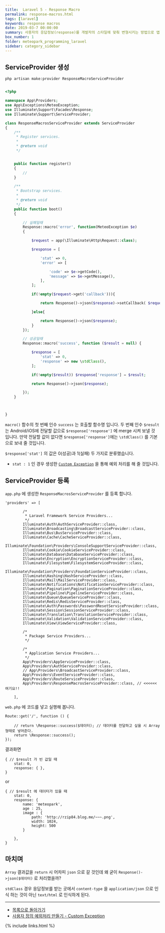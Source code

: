 ```yaml
---
title:  Laravel 5 - Response Macro
permalink: response-macros.html
tags: [laravel]
keywords: response macros
date: 2019-03-7 00:00:00
summary: 사용자의 응답정보(response)를 개발자의 스타일에 맞춰 변형시키는 방법으로 앱 개발자들이 API룰 호출하게 되면 그 결과를 응답정보로 보내어 상황에 맞게 결과값을 파싱할 수 있도록 도와주는 코드 입니다.
box_number: 1
folder: meteopark_programming_laravel
sidebar: category_sidebar
---
```

## ServiceProvider 생성 

<pre><code>php artisan make:provider ResponseMacroServiceProvider</code></pre>
 
```php

<?php

namespace App\Providers;
use App\Exceptions\MeteoException;
use Illuminate\Support\Facades\Response;
use Illuminate\Support\ServiceProvider;

class ResponseMacrosServiceProvider extends ServiceProvider
{
    /**
     * Register services.
     *
     * @return void
     */


    public function register()
    {
        //
    }

    /**
     * Bootstrap services.
     *
     * @return void
     */
    public function boot()
    {

        // 실패일때
        Response::macro('error', function(MeteoException $e)
        {

            $request = app(\Illuminate\Http\Request::class);

            $response = [

                'stat' => 0,
                'error' => [

                    'code' => $e->getCode(),
                    'message' => $e->getMessage(),
                ],
            ];

            if(!empty($request->get('callback'))){

                return Response()->json($response)->setCallback( $request->get('callback') );

            }else{

                return Response()->json($response);
            }
        });

        // 성공일때
        Response::macro('success', function ($result = null) {

            $response = [
                'stat' => 0,
                'response' => new \stdClass(),
            ];

            if(!empty($result)) $response['response'] = $result;

            return Response()->json($response);

        });
    }



}
```
`macro()` 함수의 첫 번째 인수 `success` 는 호출할 함수명 입니다. 두 번째 인수 `$result` 는 Android/iOS에 전달할 값으로 `$response['response']` 에 merge 시켜 보낼 것 입니다.
만약 전달할 값이 없다면 `$response['response']`에는 `\stdClass()` 를 기본으로 보내 줄 것입니다.

`$response['stat']` 의 값은 0(성공)과 1(실패) 두 가지로 분류했습니다. 

- `stat : 1` 인 경우 생성한 [`Custom Exception`](https://github.com/meteopark/laravel-core/blob/master/guide/response-custom-exception.md) 을 통해 예외 처리를 해 줄 것입니다.
 

## ServiceProvider 등록 


`app.php` 에 생성한 `ResponseMacrosServiceProvider` 를 등록 합니다.
```
'providers' => [

        /*
         * Laravel Framework Service Providers...
         */
        Illuminate\Auth\AuthServiceProvider::class,
        Illuminate\Broadcasting\BroadcastServiceProvider::class,
        Illuminate\Bus\BusServiceProvider::class,
        Illuminate\Cache\CacheServiceProvider::class,
        Illuminate\Foundation\Providers\ConsoleSupportServiceProvider::class,
        Illuminate\Cookie\CookieServiceProvider::class,
        Illuminate\Database\DatabaseServiceProvider::class,
        Illuminate\Encryption\EncryptionServiceProvider::class,
        Illuminate\Filesystem\FilesystemServiceProvider::class,
        Illuminate\Foundation\Providers\FoundationServiceProvider::class,
        Illuminate\Hashing\HashServiceProvider::class,
        Illuminate\Mail\MailServiceProvider::class,
        Illuminate\Notifications\NotificationServiceProvider::class,
        Illuminate\Pagination\PaginationServiceProvider::class,
        Illuminate\Pipeline\PipelineServiceProvider::class,
        Illuminate\Queue\QueueServiceProvider::class,
        Illuminate\Redis\RedisServiceProvider::class,
        Illuminate\Auth\Passwords\PasswordResetServiceProvider::class,
        Illuminate\Session\SessionServiceProvider::class,
        Illuminate\Translation\TranslationServiceProvider::class,
        Illuminate\Validation\ValidationServiceProvider::class,
        Illuminate\View\ViewServiceProvider::class,

        /*
         * Package Service Providers...
         */

        /*
         * Application Service Providers...
         */
        App\Providers\AppServiceProvider::class,
        App\Providers\AuthServiceProvider::class,
        // App\Providers\BroadcastServiceProvider::class,
        App\Providers\EventServiceProvider::class,
        App\Providers\RouteServiceProvider::class,
        App\Providers\ResponseMacrosServiceProvider::class, // <<<<<< 여기요!!

    ],
```
`web.php` 에 코드를 넣고 실행해 봅니다.
```
Route::get('/', function () {
    
    // return \Response::success($데이터); // 데이터를 전달하고 싶을 시 Array 형태로 넣어준다. 
    return \Response::success();
});

```

결과화면 
```
{ // $result 가 빈 값일 때
    stat: 0,
    response: { },
}
```
or
```
{ // $result 에 데이터가 있을 때
    stat: 0,
    response: {
        name: 'meteopark',
        age : 25,
        image : {
            path: 'http://rzip84.blog.me/~~~.png',
            width: 1024,
            height: 500
        }
         
    },
}
```


## 마치며
`Array` 결과값을 `return` 시 어차피 `json` 으로 갈 것인데 왜 굳이 `Response()->json($데이터)` 로 처리했을까? 

`stdClass` 경우 응답정보를 받는 곳에서 `content-type` 을 `application/json` 으로 인식 하는 것이 아닌 `text/html` 로 인식하게 된다.  

- - -
- [목록으로 돌아가기](https://github.com/meteopark/laravel-core)
- [사용자 정의 예외처리 만들기 - Custom Exception](https://github.com/meteopark/laravel-core/blob/master/guide/response-custom-exception.md)

{% include links.html %}
